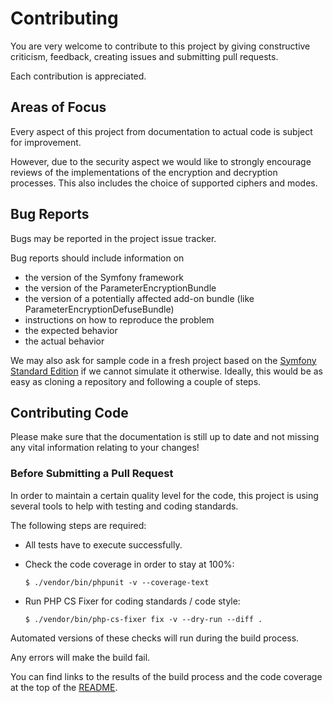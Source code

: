 # Contributing

You are very welcome to contribute to this project by giving constructive criticism, feedback, creating issues and
submitting pull requests.

Each contribution is appreciated.

## Areas of Focus

Every aspect of this project from documentation to actual code is subject for improvement.

However, due to the security aspect we would like to strongly encourage reviews of the implementations of the
encryption and decryption processes. This also includes the choice of supported ciphers and modes.

## Bug Reports

Bugs may be reported in the project issue tracker.

Bug reports should include information on

*   the version of the Symfony framework
*   the version of the ParameterEncryptionBundle
*   the version of a potentially affected add-on bundle (like ParameterEncryptionDefuseBundle)
*   instructions on how to reproduce the problem
*   the expected behavior
*   the actual behavior

We may also ask for sample code in a fresh project based on the
[Symfony Standard Edition](https://github.com/symfony/symfony-standard) if we cannot simulate it otherwise.
Ideally, this would be as easy as cloning a repository and following a couple of steps.

## Contributing Code

Please make sure that the documentation is still up to date and not missing any vital information relating to your
changes!

### Before Submitting a Pull Request

In order to maintain a certain quality level for the code, this project is using several tools to help with testing and
coding standards.

The following steps are required:

*   All tests have to execute successfully.

*   Check the code coverage in order to stay at 100%:

    ```console
    $ ./vendor/bin/phpunit -v --coverage-text
    ```

*   Run PHP CS Fixer for coding standards / code style:

    ```console
    $ ./vendor/bin/php-cs-fixer fix -v --dry-run --diff .
    ```

Automated versions of these checks will run during the build process.

Any errors will make the build fail.

You can find links to the results of the build process and the code coverage at the top of the [README](README.md).
